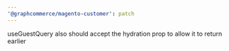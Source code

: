 ```yaml
---
'@graphcommerce/magento-customer': patch
---
```


useGuestQuery also should accept the hydration prop to allow it to return earlier
